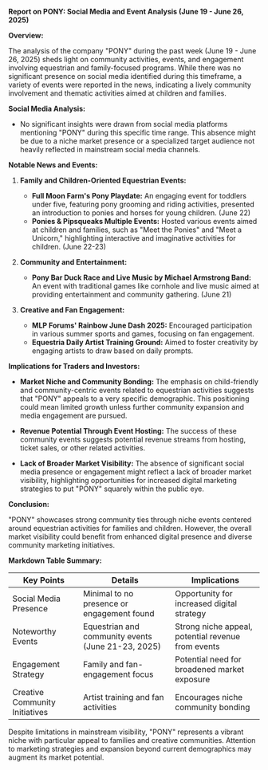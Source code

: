 **Report on PONY: Social Media and Event Analysis (June 19 - June 26, 2025)**

**Overview:**

The analysis of the company "PONY" during the past week (June 19 - June 26, 2025) sheds light on community activities, events, and engagement involving equestrian and family-focused programs. While there was no significant presence on social media identified during this timeframe, a variety of events were reported in the news, indicating a lively community involvement and thematic activities aimed at children and families.

**Social Media Analysis:**

- No significant insights were drawn from social media platforms mentioning "PONY" during this specific time range. This absence might be due to a niche market presence or a specialized target audience not heavily reflected in mainstream social media channels.

**Notable News and Events:**

1. **Family and Children-Oriented Equestrian Events:**
   - **Full Moon Farm's Pony Playdate:** An engaging event for toddlers under five, featuring pony grooming and riding activities, presented an introduction to ponies and horses for young children. (June 22)
   - **Ponies & Pipsqueaks Multiple Events:** Hosted various events aimed at children and families, such as "Meet the Ponies" and "Meet a Unicorn," highlighting interactive and imaginative activities for children. (June 22-23)

2. **Community and Entertainment:**
   - **Pony Bar Duck Race and Live Music by Michael Armstrong Band:** An event with traditional games like cornhole and live music aimed at providing entertainment and community gathering. (June 21)

3. **Creative and Fan Engagement:**
   - **MLP Forums' Rainbow June Dash 2025:** Encouraged participation in various summer sports and games, focusing on fan engagement.
   - **Equestria Daily Artist Training Ground:** Aimed to foster creativity by engaging artists to draw based on daily prompts.

**Implications for Traders and Investors:**

- **Market Niche and Community Bonding:** The emphasis on child-friendly and community-centric events related to equestrian activities suggests that "PONY" appeals to a very specific demographic. This positioning could mean limited growth unless further community expansion and media engagement are pursued.
  
- **Revenue Potential Through Event Hosting:** The success of these community events suggests potential revenue streams from hosting, ticket sales, or other related activities.

- **Lack of Broader Market Visibility:** The absence of significant social media presence or engagement might reflect a lack of broader market visibility, highlighting opportunities for increased digital marketing strategies to put "PONY" squarely within the public eye.

**Conclusion:**

"PONY" showcases strong community ties through niche events centered around equestrian activities for families and children. However, the overall market visibility could benefit from enhanced digital presence and diverse community marketing initiatives.

**Markdown Table Summary:**

| Key Points                         | Details                                                                 | Implications                                         |
|------------------------------------|------------------------------------------------------------------------|------------------------------------------------------|
| Social Media Presence              | Minimal to no presence or engagement found                             | Opportunity for increased digital strategy            |
| Noteworthy Events                  | Equestrian and community events (June 21-23, 2025)                     | Strong niche appeal, potential revenue from events    |
| Engagement Strategy                | Family and fan-engagement focus                                        | Potential need for broadened market exposure          |
| Creative Community Initiatives     | Artist training and fan activities                                     | Encourages niche community bonding                    |

Despite limitations in mainstream visibility, "PONY" represents a vibrant niche with particular appeal to families and creative communities. Attention to marketing strategies and expansion beyond current demographics may augment its market potential.